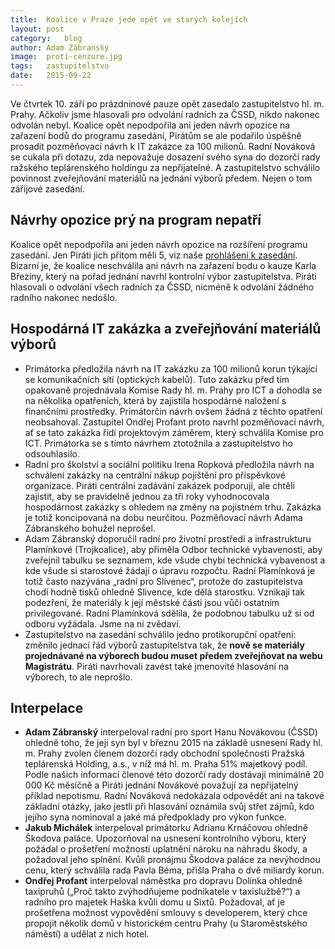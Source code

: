 ```yaml
---
title:	Koalice v Praze jede opět ve starých kolejích
layout:	post
category:	blog
author:	Adam Zábranský
image:	proti-cenzure.jpg
tags:	zastupitelstvo
date:	2015-09-22
---
```


Ve čtvrtek 10. září po prázdninové pauze opět zasedalo zastupitelstvo hl. m. Prahy. Ačkoliv jsme hlasovali pro odvolání radních za ČSSD, nikdo nakonec odvolán nebyl. Koalice opět nepodpořila ani jeden návrh opozice na zařazení bodů do programu zasedání, Pirátům se ale podařilo úspěšně prosadit pozměňovací návrh k IT zakázce za 100 milionů. Radní Nováková se cukala při dotazu, zda nepovažuje dosazení svého syna do dozorčí rady ražského teplárenského holdingu za nepřijatelné. A zastupitelstvo schválilo povinnost zveřejňování materiálů na jednání výborů předem. Nejen o tom zářijové zasedání.

Návrhy opozice prý na program nepatří
----------------------------------

Koalice opět nepodpořila ani jeden návrh opozice na rozšíření programu zasedání. Jen Piráti jich přitom měli 5, viz naše [prohlášení k zasedání](https://praha.pirati.cz/stanovisko-piratu.html). Bizarní je, že koalice neschválila ani návrh na zařazení bodu o kauze Karla Březiny, který na pořad jednání navrhl kontrolní výbor zastupitelstva. Piráti hlasovali o odvolání všech radních za ČSSD, nicméně k odvolání žádného radního nakonec nedošlo.

Hospodárná IT zakázka a zveřejňování materiálů výborů
----------------------------------

  - Primátorka předložila návrh na IT zakázku za 100 milionů korun týkající se komunikačních sítí (optických kabelů). Tuto zakázku před tím opakovaně projednávala Komise Rady hl. m. Prahy pro ICT a dohodla se na několika opatřeních, která by zajistila hospodárné naložení s finančními prostředky. Primátorčin návrh ovšem žádná z těchto opatření neobsahoval. Zastupitel Ondřej Profant proto navrhl pozměňovací návrh, ať se tato zakázka řídí projektovým záměrem, který schválila Komise pro ICT. Primátorka se s tímto návrhem ztotožnila a zastupitelstvo ho odsouhlasilo.
  - Radní pro školství a sociální politiku Irena Ropková předložila návrh na schválení zakázky na centrální nákup pojištění pro příspěvkové organizace. Piráti centrální zadávání zakázek podporují, ale chtěli zajistit, aby se pravidelně jednou za tři roky vyhodnocovala hospodárnost zakázky s ohledem na změny na pojistném trhu. Zakázka je totiž koncipovaná na dobu neurčitou. Pozměňovací návrh Adama Zábranského bohužel neprošel.
  - Adam Zábranský doporučil radní pro životní prostředí a infrastrukturu Plamínkové (Trojkoalice), aby přiměla Odbor technické vybavenosti, aby zveřejnil tabulku se seznamem, kde všude chybí technická vybavenost a kde všude si starostové žádají o úpravu rozpočtu. Radní Plamínková je totiž často nazývána „radní pro Slivenec“, protože do zastupitelstva chodí hodně tisků ohledně Slivence, kde dělá starostku. Vznikají tak podezření, že materiály k její městské části jsou vůči ostatním privilegované. Radní Plamínková sdělila, že podobnou tabulku už si od odboru vyžádala. Jsme na ni zvědaví.
  - Zastupitelstvo na zasedání schválilo jedno protikorupční opatření: změnilo jednací řád výborů zastupitelstva tak, že **nově se materiály projednávané na výborech budou muset předem zveřejňovat na webu Magistrátu**. Piráti navrhovali zavést také jmenovité hlasování na výborech, to ale neprošlo.

Interpelace
----------------------------------
  - **Adam Zábranský** interpeloval radní pro sport Hanu Novákovou (ČSSD) ohledně toho, že její syn byl v březnu 2015 na základě usnesení Rady hl. m. Prahy zvolen členem dozorčí rady obchodní společnosti Pražská teplárenská Holding, a.s., v níž má hl. m. Praha 51% majetkový podíl. Podle našich informací členové této dozorčí rady dostávají minimálně 20 000 Kč měsíčně a Piráti jednání Novákové považují za nepřijatelný příklad nepotismu. Radní Nováková nedokázala odpovědět ani na takové základní otázky, jako jestli při hlasování oznámila svůj střet zájmů, kdo jejího syna nominoval a jaké má předpoklady pro výkon funkce.
  - **Jakub Michálek** interpeloval primátorku Adrianu Krnáčovou ohledně Škodova paláce. Upozorňoval na usnesení kontrolního výboru, který požádal o prošetření možnosti uplatnění nároku na náhradu škody, a požadoval jeho splnění. Kvůli pronájmu Škodova paláce za nevýhodnou cenu, který schválila rada Pavla Béma, přišla Praha o dvě miliardy korun.
  - **Ondřej Profant** interpeloval náměstka pro dopravu Dolínka ohledně taxipruhů („Proč takto zvýhodňujeme podnikatele v taxislužbě?“) a radního pro majetek Haška kvůli domu u Sixtů. Požadoval, ať je prošetřena možnost vypovědění smlouvy s developerem, který chce propojit několik domů v historickém centru Prahy (u Staroměstského náměstí) a udělat z nich hotel.

